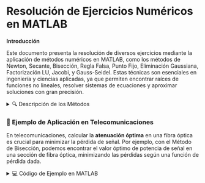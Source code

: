 # Resolución de Ejercicios Numéricos en MATLAB

**Introducción**

Este documento presenta la resolución de diversos ejercicios mediante la aplicación de métodos numéricos en MATLAB, como los métodos de Newton, Secante, Bisección, Regla Falsa, Punto Fijo, Eliminación Gaussiana, Factorización LU, Jacobi, y Gauss-Seidel. Estas técnicas son esenciales en ingeniería y ciencias aplicadas, ya que permiten encontrar raíces de funciones no lineales, resolver sistemas de ecuaciones y aproximar soluciones con gran precisión.

<details>
<summary>🔍 Descripción de los Métodos</summary>

1. **Método de Newton**  
   Un algoritmo iterativo que converge rápidamente para aproximarse a las raíces de funciones, especialmente útil cuando la solución inicial está cercana a la raíz.

2. **Método de la Secante**  
   Variante del Método de Newton que no requiere la derivada de la función, útil cuando la derivada no está disponible o es difícil de obtener.

3. **Método de Bisección**  
   Técnica de búsqueda de raíces que garantiza la convergencia, adecuada para funciones continuas y bien definidas en un intervalo.

4. **Método de Regla Falsa**  
   Alternativa a la Bisección que suele converger más rápidamente al usar una interpolación lineal.

5. **Punto Fijo**  
   Método que encuentra puntos invariantes en funciones; útil para algunos sistemas no lineales.

6. **Eliminación Gaussiana y Factorización LU**  
   Métodos para resolver sistemas de ecuaciones lineales.

7. **Métodos Iterativos (Jacobi y Gauss-Seidel)**  
   Técnicas usadas en sistemas grandes y dispersos, comunes en aplicaciones de ingeniería.

</details>

### 🔧 Ejemplo de Aplicación en Telecomunicaciones

En telecomunicaciones, calcular la **atenuación óptima** en una fibra óptica es crucial para minimizar la pérdida de señal. Por ejemplo, con el Método de Bisección, podemos encontrar el valor óptimo de potencia de señal en una sección de fibra óptica, minimizando las pérdidas según una función de pérdida dada.

<details>
<summary>💻 Código de Ejemplo en MATLAB</summary>

```matlab
% Valores de ejemplo
a = input("Ingrese el valor de a= ");
b = input("Ingrese el valor de b= ");
tol = input("Ingrese el valor de tol= ");
f = input("Ingrese la función f= ", 's');
f = inline(f);
k = 1;
m = (a + b) / 2;

fprintf('k\tak\t\tbk\t\tmk\t\terror\n');

fa = f(a);
fm = f(m);

while (b - a) / 2 > tol
    fprintf('%d\t%f\t%f\t%f\t%f\n', k, a, b, m, (b - a) / 2);
    
    if fa * fm < 0  
        b = m;      
    else
        a = m;      
        fa = fm;    
    end
    
    m = (a + b) / 2;
    fm = f(m); 
    k = k + 1;  
end
fprintf('La raíz aproximada es m = %f\n', m);
